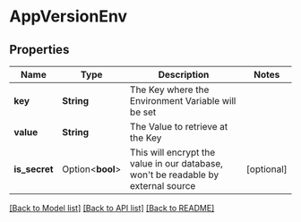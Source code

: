 # AppVersionEnv

## Properties

Name | Type | Description | Notes
------------ | ------------- | ------------- | -------------
**key** | **String** | The Key where the Environment Variable will be set | 
**value** | **String** | The Value to retrieve at the Key | 
**is_secret** | Option<**bool**> | This will encrypt the value in our database, won't be readable by external source | [optional]

[[Back to Model list]](../README.md#documentation-for-models) [[Back to API list]](../README.md#documentation-for-api-endpoints) [[Back to README]](../README.md)


